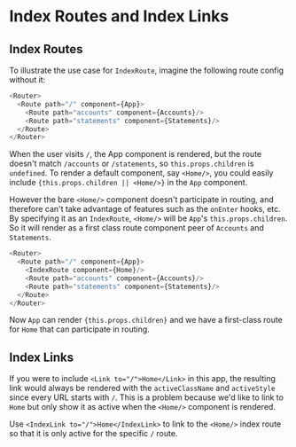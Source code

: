 # Index Routes and Index Links

## Index Routes

To illustrate the use case for `IndexRoute`, imagine the following route
config without it:

```js
<Router>
  <Route path="/" component={App}>
    <Route path="accounts" component={Accounts}/>
    <Route path="statements" component={Statements}/>
  </Route>
</Router>
```

When the user visits `/`, the App component is rendered, but the route
doesn't match `/accounts` or `/statements`, so `this.props.children` is
`undefined`. To render a default component, say `<Home/>`, you could
easily include `{this.props.children || <Home/>}` in the `App` component.

However the bare `<Home/>` component doesn't participate in routing,
and therefore can't take advantage of features such as the `onEnter` hooks,
etc. By specifying it as an `IndexRoute`, `<Home/>` will be `App`'s
`this.props.children`. So it will render as a first
class route component peer of `Accounts` and `Statements`.

```js
<Router>
  <Route path="/" component={App}>
    <IndexRoute component={Home}/>
    <Route path="accounts" component={Accounts}/>
    <Route path="statements" component={Statements}/>
  </Route>
</Router>
```

Now `App` can render `{this.props.children}` and we have a first-class
route for `Home` that can participate in routing.

## Index Links

If you were to include `<Link to="/">Home</Link>` in this app, the
resulting link would always be rendered with the `activeClassName` and
`activeStyle` since every URL starts with `/`. This is a problem because
we'd like to link to `Home` but only show it as active when the `<Home/>`
component is rendered.

Use `<IndexLink to="/">Home</IndexLink>` to link to the `<Home/>` index
route so that it is only active for the specific `/` route.
